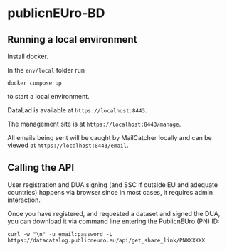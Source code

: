 # publicnEUro-BD

## Running a local environment

Install docker.

In the `env/local` folder run

```
docker compose up
```

to start a local environment.

DataLad is available at `https://localhost:8443`.

The management site is at `https://localhost:8443/manage`.

All emails being sent will be caught by MailCatcher locally and can be viewed at `https://localhost:8443/email`.

## Calling the API

User registration and DUA signing (and SSC if outside EU and adequate countries) happens via browser since in most cases, it requires admin interaction.  

Once you have registered, and requested a dataset and signed the DUA, you can download it via command line entering the PublicnEUro (PN) ID:  

`curl -w "\n" -u email:password -L https://datacatalog.publicneuro.eu/api/get_share_link/PNXXXXXX`
